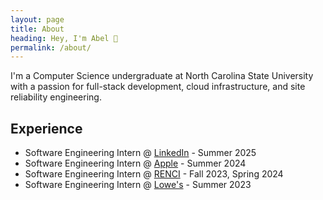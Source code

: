 ```yaml
---
layout: page
title: About
heading: Hey, I'm Abel 👋
permalink: /about/
---
```


I'm a Computer Science undergraduate at North Carolina State University with a passion for full-stack development, cloud infrastructure, and site reliability engineering.

## Experience

- Software Engineering Intern @ [LinkedIn](https://about.linkedin.com/) - Summer 2025
- Software Engineering Intern @ [Apple](https://www.apple.com/) - Summer 2024
- Software Engineering Intern @ [RENCI](https://renci.org/) - Fall 2023, Spring 2024
- Software Engineering Intern @ [Lowe's](https://talent.lowes.com/us/en/tech) - Summer 2023
